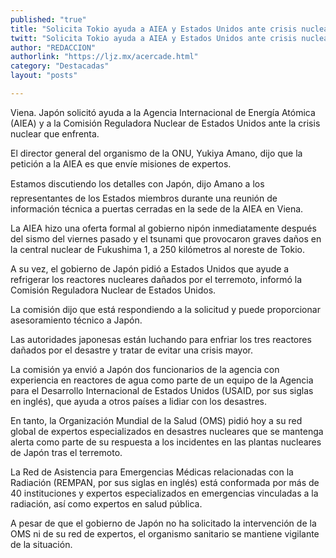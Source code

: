 ```yaml
---
published: "true"
title: "Solicita Tokio ayuda a AIEA y Estados Unidos ante crisis nuclear"
twitt: "Solicita Tokio ayuda a AIEA y Estados Unidos ante crisis nuclear"
author: "REDACCION"
authorlink: "https://ljz.mx/acercade.html"
category: "Destacadas"
layout: "posts"

---
```



  Viena. Japón solicitó ayuda a la Agencia Internacional de Energía Atómica (AIEA) y a la Comisión Reguladora Nuclear de Estados Unidos ante la crisis nuclear que enfrenta.



  El director general del organismo de la ONU, Yukiya Amano, dijo que la petición a la AIEA es que envíe misiones de expertos.



  Estamos discutiendo los detalles con Japón, dijo Amano a los representantes de los Estados miembros durante una reunión de información técnica a puertas cerradas en la sede de la AIEA en Viena.



  La AIEA hizo una oferta formal al gobierno nipón inmediatamente después del sismo del viernes pasado y el tsunami que provocaron graves daños en la central nuclear de Fukushima 1, a 250 kilómetros al noreste de Tokio.



  A su vez, el gobierno de Japón pidió a Estados Unidos que ayude a refrigerar los reactores nucleares dañados por el terremoto, informó la Comisión Reguladora Nuclear de Estados Unidos.



  La comisión dijo que está respondiendo a la solicitud y puede proporcionar asesoramiento técnico a Japón.



  Las autoridades japonesas están luchando para enfriar los tres reactores dañados por el desastre y tratar de evitar una crisis mayor.



  La comisión ya envió a Japón dos funcionarios de la agencia con experiencia en reactores de agua como parte de un equipo de la Agencia para el Desarrollo Internacional de Estados Unidos (USAID, por sus siglas en inglés), que ayuda a otros países a lidiar con los desastres.



  En tanto, la Organización Mundial de la Salud (OMS) pidió hoy a su red global de expertos especializados en desastres nucleares que se mantenga alerta como parte de su respuesta a los incidentes en las plantas nucleares de Japón tras el terremoto.



  La Red de Asistencia para Emergencias Médicas relacionadas con la Radiación (REMPAN, por sus siglas en inglés) está conformada por más de 40 instituciones y expertos especializados en emergencias vinculadas a la radiación, así como expertos en salud pública.



  A pesar de que el gobierno de Japón no ha solicitado la intervención de la OMS ni de su red de expertos, el organismo sanitario se mantiene vigilante de la situación.


